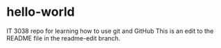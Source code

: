 # hello-world
IT 3038 repo for learning how to use git and GitHub
This is an edit to the README file in the readme-edit branch.